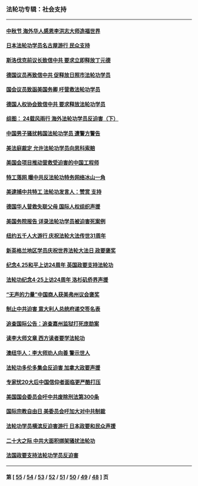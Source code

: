 ### 法轮功专辑：社会支持
---
#### [中秋节 海外华人感恩李洪志大师造福世界](../../pages/nf4386/n14084051.md) 
#### [日本法轮功学员名古屋游行 民众支持](../../pages/nf4386/n14077424.md) 
#### [斯洛伐克前议长致信中共 要求立即释放丁元德](../../pages/nf4386/n14074619.md) 
#### [德国议员再致信中共 促释放日照市法轮功学员](../../pages/nf4386/n14069901.md) 
#### [国会议员致函美国务卿 吁营救法轮功学员](../../pages/nf4386/n14068427.md) 
#### [德国人权协会致信中共 要求释放法轮功学员](../../pages/nf4386/n14045330.md) 
#### [组图： 24载风雨行 海外法轮功学员反迫害（下）](../../pages/nf4386/n14030279.md) 
#### [中国男子骚扰韩国法轮功学员 遭警方警告](../../pages/nf4386/n14033245.md) 
#### [美法庭裁定 允许法轮功学员向思科索赔](../../pages/nf4386/n14030620.md) 
#### [美国会项目推动营救受迫害的中国工程师](../../pages/nf4386/n14019887.md) 
#### [特工落网 曝中共反法轮功特务网络冰山一角](../../pages/nf4386/n14006412.md) 
#### [美逮捕中共特工 法轮功发言人：赞赏 支持](../../pages/nf4386/n14005107.md) 
#### [德国华人营救失联父母 国际人权组织声援](../../pages/nf4386/n14002019.md) 
#### [美国务院报告 详录法轮功学员被迫害死案例](../../pages/nf4386/n13997752.md) 
#### [纽约五千人大游行 庆祝法轮大法传世31周年](../../pages/nf4386/n13995110.md) 
#### [新英格兰地区学员庆祝世界法轮大法日 政要褒奖](../../pages/nf4386/n13990800.md) 
#### [纪念4.25和平上访24周年 英国政要支持法轮功](../../pages/nf4386/n13984057.md) 
#### [法轮功纪念4·25上访24周年 洛杉矶侨界声援](../../pages/nf4386/n13978796.md) 
#### [“无声的力量”中国商人获美弗州议会褒奖](../../pages/nf4386/n13941208.md) 
#### [制止中共迫害 意大利人总统府递交签名表](../../pages/nf4386/n13933726.md) 
#### [追查国际公告：追查嘉州监狱打死庞勋案](../../pages/nf4386/n13933461.md) 
#### [读李大师文章 西方读者要学法轮功](../../pages/nf4386/n13925142.md) 
#### [澳纽华人：李大师劝人向善 警示世人](../../pages/nf4386/n13924146.md) 
#### [法轮功多伦多集会反迫害 加拿大政要声援](../../pages/nf4386/n13881303.md) 
#### [专家忧20大后中国信仰者面临更严酷打压](../../pages/nf4386/n13874993.md) 
#### [美国国会委员会吁中共废除刑法第300条](../../pages/nf4386/n13868121.md) 
#### [国际宗教自由日 美委员会吁加大对中共制裁](../../pages/nf4386/n13855021.md) 
#### [法轮功学员横滨反迫害游行 日本政要和民众声援](../../pages/nf4386/n13847132.md) 
#### [二十大之际 中共大面积绑架骚扰法轮功](../../pages/nf4386/n13846381.md) 
#### [法国政要支持法轮功学员反迫害](../../pages/nf4386/n13841970.md) 

---
#### 第 [ [55](./55.md) / [54](./54.md) / [53](./53.md) / [52](./52.md) / [51](./51.md) / [50](./50.md) / [49](./49.md) / [48](./48.md) ] 页
